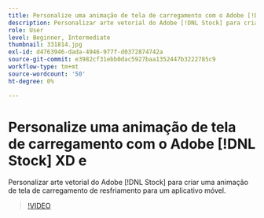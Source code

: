 ```yaml
---
title: Personalize uma animação de tela de carregamento com o Adobe [!DNL Stock] XD e
description: Personalizar arte vetorial do Adobe [!DNL Stock] para criar uma animação de tela de carregamento de resfriamento para um aplicativo móvel
role: User
level: Beginner, Intermediate
thumbnail: 331814.jpg
exl-id: d4763946-dada-4946-977f-d0372874742a
source-git-commit: e3982cf31ebb0dac5927baa1352447b3222785c9
workflow-type: tm+mt
source-wordcount: '50'
ht-degree: 0%

---
```


# Personalize uma animação de tela de carregamento com o Adobe [!DNL Stock] XD e

Personalizar arte vetorial do Adobe [!DNL Stock] para criar uma animação de tela de carregamento de resfriamento para um aplicativo móvel.

>[!VIDEO](https://video.tv.adobe.com/v/331814?hidetitle=true)
